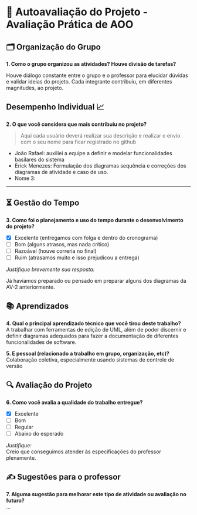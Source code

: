 # 🧠 Autoavaliação do Projeto - Avaliação Prática de AOO

## 🗂️ Organização do Grupo
**1. Como o grupo organizou as atividades? Houve divisão de tarefas?**

  Houve diálogo constante entre o grupo e o professor para elucidar dúvidas e validar ideias do projeto. 
  Cada integrante contribuiu, em diferentes magnitudes, ao projeto.

## Desempenho Individual 📈
**2. O que você considera que mais contribuiu no projeto?**
> Aqui cada usuário deverá realizar sua descrição e realizar o envio com o seu nome para ficar registrado no github

- João Rafael: auxiliei a equipe a definir e modelar funcionalidades basilares do sistema  
- Erick Menezes: Formulação dos diagramas sequência e correções dos diagramas de atividade e caso de uso. 
- Nome 3: 

---

## ⏳ Gestão do Tempo
**3. Como foi o planejamento e uso do tempo durante o desenvolvimento do projeto?**

- [X] Excelente (entregamos com folga e dentro do cronograma)
- [ ] Bom (alguns atrasos, mas nada crítico)
- [ ] Razoável (houve correria no final)
- [ ] Ruim (atrasamos muito e isso prejudicou a entrega)

_Justifique brevemente sua resposta:_  

Já havíamos preparado ou pensado em preparar alguns dos diagramas da AV-2 anteriormente. 


## 📚 Aprendizados
**4. Qual o principal aprendizado técnico que você tirou deste trabalho?**  
A trabalhar com ferramentas de edição de UML, além de poder discernir e definir diagramas adequados para fazer a documentação de diferentes funcionalidades de software.

**5. E pessoal (relacionado a trabalho em grupo, organização, etc)?**  
Colaboração coletiva, especialmente usando sistemas de controle de versão

## 🔍 Avaliação do Projeto
**6. Como você avalia a qualidade do trabalho entregue?**

- [X] Excelente
- [ ] Bom
- [ ] Regular
- [ ] Abaixo do esperado

_Justifique:_  
  Creio que conseguimos atender às especificações do professor plenamente.

## ✍️ Sugestões para o professor
**7. Alguma sugestão para melhorar este tipo de atividade ou avaliação no futuro?**  
...
